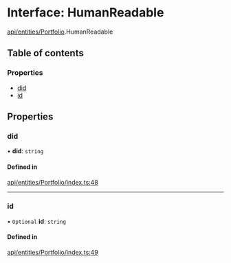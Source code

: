 # Interface: HumanReadable

[api/entities/Portfolio](../wiki/api.entities.Portfolio).HumanReadable

## Table of contents

### Properties

- [did](../wiki/api.entities.Portfolio.HumanReadable#did)
- [id](../wiki/api.entities.Portfolio.HumanReadable#id)

## Properties

### did

• **did**: `string`

#### Defined in

[api/entities/Portfolio/index.ts:48](https://github.com/PolymeshAssociation/polymesh-sdk/blob/2d3ac2ae/src/api/entities/Portfolio/index.ts#L48)

___

### id

• `Optional` **id**: `string`

#### Defined in

[api/entities/Portfolio/index.ts:49](https://github.com/PolymeshAssociation/polymesh-sdk/blob/2d3ac2ae/src/api/entities/Portfolio/index.ts#L49)
